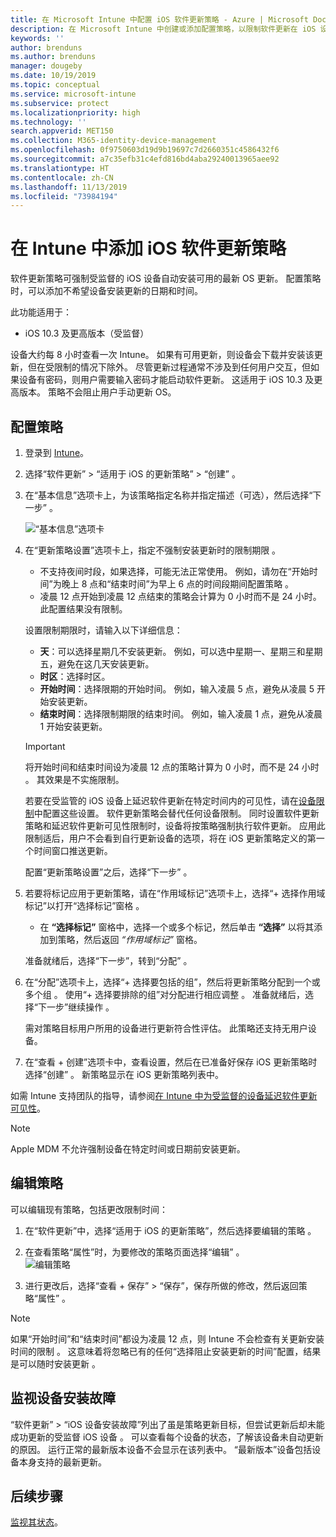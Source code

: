 ```yaml
---
title: 在 Microsoft Intune 中配置 iOS 软件更新策略 - Azure | Microsoft Docs
description: 在 Microsoft Intune 中创建或添加配置策略，以限制软件更新在 iOS 设备上自动安装的时间。 可以选择不安装更新的日期和时间。 还可以将此策略分配给组、用户或设备，并检查是否存在任何安装故障。
keywords: ''
author: brenduns
ms.author: brenduns
manager: dougeby
ms.date: 10/19/2019
ms.topic: conceptual
ms.service: microsoft-intune
ms.subservice: protect
ms.localizationpriority: high
ms.technology: ''
search.appverid: MET150
ms.collection: M365-identity-device-management
ms.openlocfilehash: 0f9750603d19d9b19697c7d2660351c4586432f6
ms.sourcegitcommit: a7c35efb31c4efd816bd4aba29240013965aee92
ms.translationtype: HT
ms.contentlocale: zh-CN
ms.lasthandoff: 11/13/2019
ms.locfileid: "73984194"
---
```

# <a name="add-ios-software-update-policies-in-intune"></a>在 Intune 中添加 iOS 软件更新策略

软件更新策略可强制受监督的 iOS 设备自动安装可用的最新 OS 更新。 配置策略时，可以添加不希望设备安装更新的日期和时间。

此功能适用于：

- iOS 10.3 及更高版本（受监督）

设备大约每 8 小时查看一次 Intune。 如果有可用更新，则设备会下载并安装该更新，但在受限制的情况下除外。 尽管更新过程通常不涉及到任何用户交互，但如果设备有密码，则用户需要输入密码才能启动软件更新。 这适用于 iOS 10.3 及更高版本。 策略不会阻止用户手动更新 OS。

## <a name="configure-the-policy"></a>配置策略

1. 登录到 [Intune](https://go.microsoft.com/fwlink/?linkid=2090973)。
2. 选择“软件更新”   > “适用于 iOS 的更新策略”   > “创建”  。
3. 在“基本信息”选项卡上，为该策略指定名称并指定描述（可选），然后选择“下一步”   。

   ![“基本信息”选项卡](./media/software-updates-ios/basics-tab.png) 

4. 在“更新策略设置”选项卡上，指定不强制安装更新时的限制期限  。  
   - 不支持夜间时段，如果选择，可能无法正常使用。 例如，请勿在“开始时间”为晚上 8 点和“结束时间”为早上 6 点的时间段期间配置策略   。
   - 凌晨 12 点开始到凌晨 12 点结束的策略会计算为 0 小时而不是 24 小时。 此配置结果没有限制。

   设置限制期限时，请输入以下详细信息：

   - **天**：可以选择星期几不安装更新。 例如，可以选中星期一、星期三和星期五，避免在这几天安装更新。
   - **时区**：选择时区。
   - **开始时间**：选择限期的开始时间。 例如，输入凌晨 5 点，避免从凌晨 5 开始安装更新。
   - **结束时间**：选择限制期限的结束时间。 例如，输入凌晨 1 点，避免从凌晨 1 开始安装更新。
  
   > [!IMPORTANT]  
   > 将开始时间和结束时间设为凌晨 12 点的策略计算为 0 小时，而不是 24 小时   。 其效果是不实施限制。  
    
   若要在受监管的 iOS 设备上延迟软件更新在特定时间内的可见性，请在[设备限制](../configuration/device-restrictions-ios.md#general)中配置这些设置。 软件更新策略会替代任何设备限制。 同时设置软件更新策略和延迟软件更新可见性限制时，设备将按策略强制执行软件更新。 应用此限制适后，用户不会看到自行更新设备的选项，将在 iOS 更新策略定义的第一个时间窗口推送更新。

   配置“更新策略设置”之后，选择“下一步”   。 

5. 若要将标记应用于更新策略，请在“作用域标记”选项卡上，选择“+ 选择作用域标记”以打开“选择标记”窗格    。
   
   - 在 **“选择标记”** 窗格中，选择一个或多个标记，然后单击 **“选择”** 以将其添加到策略，然后返回 *“作用域标记”* 窗格。  

   准备就绪后，选择“下一步”，转到“分配”   。

6. 在“分配”选项卡上，选择“+ 选择要包括的组”，然后将更新策略分配到一个或多个组   。 使用“+ 选择要排除的组”对分配进行相应调整  。 准备就绪后，选择“下一步”继续操作  。 

   需对策略目标用户所用的设备进行更新符合性评估。 此策略还支持无用户设备。

7. 在“查看 + 创建”选项卡中，查看设置，然后在已准备好保存 iOS 更新策略时选择“创建”   。 新策略显示在 iOS 更新策略列表中。


如需 Intune 支持团队的指导，请参阅[在 Intune 中为受监督的设备延迟软件更新可见性](https://techcommunity.microsoft.com/t5/Intune-Customer-Success/Delaying-visibility-of-software-updates-in-Intune-for-supervised/ba-p/345753)。

> [!NOTE]
> Apple MDM 不允许强制设备在特定时间或日期前安装更新。

## <a name="edit-a-policy"></a>编辑策略
可以编辑现有策略，包括更改限制时间：

1. 在“软件更新”中，选择“适用于 iOS 的更新策略”，然后选择要编辑的策略   。

2. 在查看策略“属性”时，为要修改的策略页面选择“编辑”   。  
   ![编辑策略](./media/software-updates-ios/edit-policy.png)   

3. 进行更改后，选择“查看 + 保存” > “保存”，保存所做的修改，然后返回策略“属性”    。  
 
> [!NOTE]
> 如果“开始时间”和“结束时间”都设为凌晨 12 点，则 Intune 不会检查有关更新安装时间的限制   。 这意味着将忽略已有的任何“选择阻止安装更新的时间”配置，结果是可以随时安装更新  。  


## <a name="monitor-device-installation-failures"></a>监视设备安装故障
<!-- 1352223 -->
“软件更新” > “iOS 设备安装故障”列出了虽是策略更新目标，但尝试更新后却未能成功更新的受监督 iOS 设备   。 可以查看每个设备的状态，了解该设备未自动更新的原因。 运行正常的最新版本设备不会显示在该列表中。 “最新版本”设备包括设备本身支持的最新更新。

## <a name="next-steps"></a>后续步骤

[监视其状态](../configuration/device-profile-monitor.md)。
